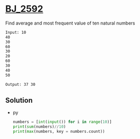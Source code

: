 # [BJ_2592](https://acmicpc.net/problem/2592)

Find average and most frequent value of ten natural numbers

```txt
Input: 10
40
30
60
30
20
60
30
40
50

Output: 37 30
```

## Solution

* py

  ```py
  numbers = [int(input()) for i in range(10)]
  print(sum(numbers)//10)
  print(max(numbers, key = numbers.count))
  ```
